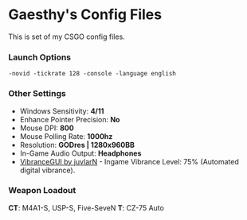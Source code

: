 # Gaesthy's Config Files

This is set of my CSGO config files.

### Launch Options

	-novid -tickrate 128 -console -language english

### Other Settings
+ Windows Sensitivity: **4/11**
+ Enhance Pointer Precision: **No**
+ Mouse DPI: **800**
+ Mouse Polling Rate: **1000hz**
+ Resolution: **GODres | 1280x960BB**
+ In-Game Audio Output: **Headphones**
+ [VibranceGUI by juvlarN](http://vibrancegui.com/) - Ingame Vibrance Level: 75% (Automated digital vibrance).

### Weapon Loadout
**CT**: M4A1-S, USP-S, Five-SeveN
**T**: CZ-75 Auto
